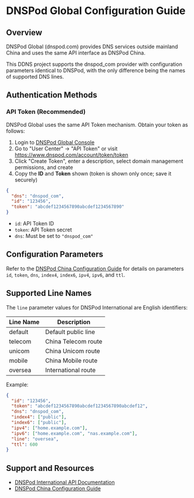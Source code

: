 # DNSPod Global Configuration Guide

## Overview

DNSPod Global (dnspod.com) provides DNS services outside mainland China and uses the same API interface as DNSPod China.

This DDNS project supports the dnspod_com provider with configuration parameters identical to DNSPod, with the only difference being the names of supported DNS lines.

## Authentication Methods

### API Token (Recommended)

DNSPod Global uses the same API Token mechanism. Obtain your token as follows:

1. Login to [DNSPod Global Console](https://www.dnspod.com/)
2. Go to "User Center" → "API Token" or visit <https://www.dnspod.com/account/token/token>
3. Click "Create Token", enter a description, select domain management permissions, and create
4. Copy the **ID** and **Token** shown (token is shown only once; save it securely)

```json
{
  "dns": "dnspod_com",
  "id": "123456",
  "token": "abcdef1234567890abcdef1234567890"
}
```

- `id`: API Token ID
- `token`: API Token secret
- `dns`: Must be set to `"dnspod_com"`

## Configuration Parameters

Refer to the [DNSPod China Configuration Guide](./dnspod.en.md) for details on parameters `id`, `token`, `dns`, `index4`, `index6`, `ipv4`, `ipv6`, and `ttl`.

## Supported Line Names

The `line` parameter values for DNSPod International are English identifiers:

| Line Name | Description          |
|-----------|----------------------|
| default   | Default public line  |
| telecom   | China Telecom route  |
| unicom    | China Unicom route   |
| mobile    | China Mobile route   |
| oversea   | International route  |

Example:

```json
{
  "id": "123456",
  "token": "abcdef1234567890abcdef1234567890abcdef12",
  "dns": "dnspod_com",
  "index4": ["public"],
  "index6": ["public"],
  "ipv4": ["home.example.com"],
  "ipv6": ["home.example.com", "nas.example.com"],
  "line": "oversea",
  "ttl": 600
}
```

## Support and Resources

- [DNSPod International API Documentation](https://www.dnspod.com/docs/)
- [DNSPod China Configuration Guide](./dnspod.en.md)
